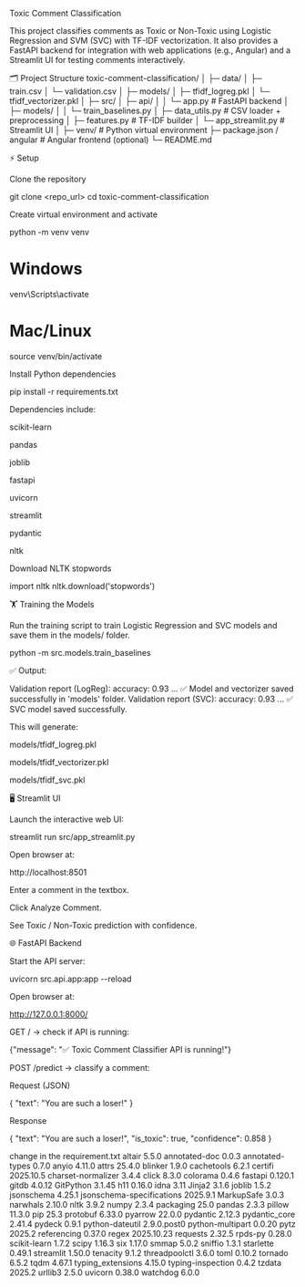 Toxic Comment Classification

This project classifies comments as Toxic or Non-Toxic using Logistic Regression and SVM (SVC) with TF-IDF vectorization. It also provides a FastAPI backend for integration with web applications (e.g., Angular) and a Streamlit UI for testing comments interactively.

🗂 Project Structure
toxic-comment-classification/
│
├─ data/
│   ├─ train.csv
│   └─ validation.csv
│
├─ models/
│   ├─ tfidf_logreg.pkl
│   └─ tfidf_vectorizer.pkl
│
├─ src/
│   ├─ api/
│   │   └─ app.py          # FastAPI backend
│   ├─ models/
│   │   └─ train_baselines.py
│   ├─ data_utils.py       # CSV loader + preprocessing
│   ├─ features.py         # TF-IDF builder
│   └─ app_streamlit.py    # Streamlit UI
│
├─ venv/                   # Python virtual environment
├─ package.json / angular   # Angular frontend (optional)
└─ README.md

⚡ Setup

Clone the repository

git clone <repo_url>
cd toxic-comment-classification


Create virtual environment and activate

python -m venv venv
# Windows
venv\Scripts\activate
# Mac/Linux
source venv/bin/activate


Install Python dependencies

pip install -r requirements.txt


Dependencies include:

scikit-learn

pandas

joblib

fastapi

uvicorn

streamlit

pydantic

nltk

Download NLTK stopwords

import nltk
nltk.download('stopwords')

🏋️ Training the Models

Run the training script to train Logistic Regression and SVC models and save them in the models/ folder.

python -m src.models.train_baselines


✅ Output:

Validation report (LogReg):
accuracy: 0.93 ...
✅ Model and vectorizer saved successfully in 'models' folder.
Validation report (SVC):
accuracy: 0.93 ...
✅ SVC model saved successfully.


This will generate:

models/tfidf_logreg.pkl

models/tfidf_vectorizer.pkl

models/tfidf_svc.pkl

🖥 Streamlit UI

Launch the interactive web UI:

streamlit run src/app_streamlit.py


Open browser at:

http://localhost:8501


Enter a comment in the textbox.

Click Analyze Comment.

See Toxic / Non-Toxic prediction with confidence.

🌐 FastAPI Backend

Start the API server:

uvicorn src.api.app:app --reload


Open browser at:

http://127.0.0.1:8000/


GET / → check if API is running:

{"message": "✅ Toxic Comment Classifier API is running!"}


POST /predict → classify a comment:

Request (JSON)

{
  "text": "You are such a loser!"
}


Response

{
  "text": "You are such a loser!",
  "is_toxic": true,
  "confidence": 0.858
}



change in the requirement.txt 
altair                    5.5.0
annotated-doc             0.0.3
annotated-types           0.7.0
anyio                     4.11.0
attrs                     25.4.0
blinker                   1.9.0
cachetools                6.2.1
certifi                   2025.10.5
charset-normalizer        3.4.4
click                     8.3.0
colorama                  0.4.6
fastapi                   0.120.1
gitdb                     4.0.12
GitPython                 3.1.45
h11                       0.16.0
idna                      3.11
Jinja2                    3.1.6
joblib                    1.5.2
jsonschema                4.25.1
jsonschema-specifications 2025.9.1
MarkupSafe                3.0.3
narwhals                  2.10.0
nltk                      3.9.2
numpy                     2.3.4
packaging                 25.0
pandas                    2.3.3
pillow                    11.3.0
pip                       25.3
protobuf                  6.33.0
pyarrow                   22.0.0
pydantic                  2.12.3
pydantic_core             2.41.4
pydeck                    0.9.1
python-dateutil           2.9.0.post0
python-multipart          0.0.20
pytz                      2025.2
referencing               0.37.0
regex                     2025.10.23
requests                  2.32.5
rpds-py                   0.28.0
scikit-learn              1.7.2
scipy                     1.16.3
six                       1.17.0
smmap                     5.0.2
sniffio                   1.3.1
starlette                 0.49.1
streamlit                 1.50.0
tenacity                  9.1.2
threadpoolctl             3.6.0
toml                      0.10.2
tornado                   6.5.2
tqdm                      4.67.1
typing_extensions         4.15.0
typing-inspection         0.4.2
tzdata                    2025.2
urllib3                   2.5.0
uvicorn                   0.38.0
watchdog                  6.0.0
